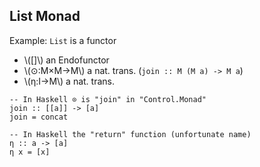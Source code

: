 List Monad
----------

Example: `List` is a functor

- \\([]\\) an <span class="yellow">Endofunctor</span>
- \\(⊙:M×M→M\\) a nat. trans. (`join :: M (M a) -> M a`)
- \\(η:I→M\\)  a nat. trans.

<pre class="haskell"><code>-- In Haskell ⊙ is "join" in "Control.Monad"
join :: [[a]] -> [a]
join = concat

-- In Haskell the "return" function (unfortunate name)
η :: a -> [a]
η x = [x]</code></pre>
